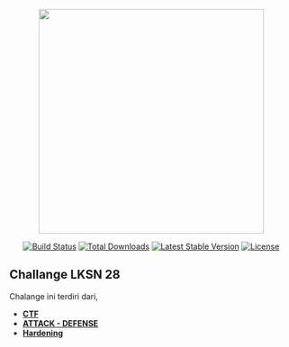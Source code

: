 <p align="center"><a href="https://cyberus.my.id" target="_blank"><img src="https://raw.githubusercontent.com/XCyberusX/f00ds.github.io/main/b4c18535e1e3d94f7a9387d367977cd7.png" width="400"></a></p>

<p align="center">
<a href="https://travis-ci.org/laravel/framework"><img src="https://travis-ci.org/laravel/framework.svg" alt="Build Status"></a>
<a href="https://packagist.org/packages/laravel/framework"><img src="https://img.shields.io/packagist/dt/laravel/framework" alt="Total Downloads"></a>
<a href="https://packagist.org/packages/laravel/framework"><img src="https://img.shields.io/packagist/v/laravel/framework" alt="Latest Stable Version"></a>
<a href="https://packagist.org/packages/laravel/framework"><img src="https://img.shields.io/packagist/l/laravel/framework" alt="License"></a>
</p>

## Challange LKSN 28

Chalange ini terdiri dari, 
- **[CTF](https://github.com/XCyberusX/challenge-LKSN-2020/tree/main/CTF)**
- **[ATTACK - DEFENSE](https://github.com/XCyberusX/challenge-LKSN-2020/tree/main/ATTACK-DEFENSE)**
- **[Hardening](https://google.com/?query=CommingSoon)**
